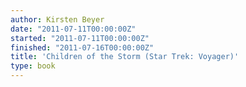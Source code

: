 ```yaml
---
author: Kirsten Beyer
date: "2011-07-11T00:00:00Z"
started: "2011-07-11T00:00:00Z"
finished: "2011-07-16T00:00:00Z"
title: 'Children of the Storm (Star Trek: Voyager)'
type: book
---
```

